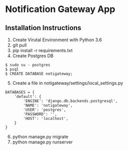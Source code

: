 # Notification Gateway App

## Installation Instructions
1. Create Virutal Environment with Python 3.6
2. git pull 
3. pip install -r requirements.txt
4. Create Postgres DB
```
$ sudo su - postgres
$ psql
$ CREATE DATABASE notigateway;
```
5. Create a file in notigateway/settings/local_settings.py
```
DATABASES = {
    'default': {
        'ENGINE': 'django.db.backends.postgresql',
        'NAME': 'notigateway',                      
        'USER': 'postgres',
        'PASSWORD': '',
        'HOST': 'localhost',
    }
}
```
6. python manage.py migrate
7. python manage.py runserver
